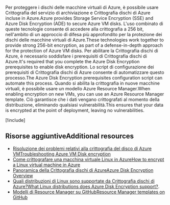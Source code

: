 <span data-ttu-id="19a4d-101">Per proteggere i dischi delle macchine virtuali di Azure, è possibile usare Crittografia del servizio di archiviazione e Crittografia dischi di Azure incluse in Azure.</span><span class="sxs-lookup"><span data-stu-id="19a4d-101">Azure provides Storage Service Encryption (SSE) and Azure Disk Encryption (ADE) to secure Azure VM disks.</span></span> <span data-ttu-id="19a4d-102">L'uso combinato di queste tecnologie consente di accedere alla crittografia a 256 bit, nell'ambito di un approccio di difesa più approfondito per la protezione dei dischi delle macchine virtuali di Azure.</span><span class="sxs-lookup"><span data-stu-id="19a4d-102">These technologies work together to provide strong 256-bit encryption, as part of a defense-in-depth approach for the protection of Azure VM disks.</span></span> <span data-ttu-id="19a4d-103">Per abilitare la Crittografia dischi di Azure, è necessario soddisfare i prerequisiti di Crittografia dischi di Azure.</span><span class="sxs-lookup"><span data-stu-id="19a4d-103">It's required that you complete the Azure Disk Encryption prerequisites to enable disk encryption.</span></span> <span data-ttu-id="19a4d-104">Lo script di configurazione dei prerequisiti di Crittografia dischi di Azure consente di automatizzare questo processo.</span><span class="sxs-lookup"><span data-stu-id="19a4d-104">The Azure Disk Encryption prerequisites configuration script can automate this process.</span></span> <span data-ttu-id="19a4d-105">Quando si abilita la crittografia in nuove macchine virtuali, è possibile usare un modello Azure Resource Manager.</span><span class="sxs-lookup"><span data-stu-id="19a4d-105">When enabling encryption on new VMs, you can use an Azure Resource Manager template.</span></span> <span data-ttu-id="19a4d-106">Ciò garantisce che i dati vengano crittografati al momento della distribuzione, eliminando qualsiasi vulnerabilità.</span><span class="sxs-lookup"><span data-stu-id="19a4d-106">This ensures that your data is encrypted at the point of deployment, leaving no vulnerabilities.</span></span>

<!-- Cleanup sandbox -->
[!include[](../../../includes/azure-sandbox-cleanup.md)]

## <a name="additional-resources"></a><span data-ttu-id="19a4d-107">Risorse aggiuntive</span><span class="sxs-lookup"><span data-stu-id="19a4d-107">Additional resources</span></span>

- [<span data-ttu-id="19a4d-108">Risoluzione dei problemi relativi alla crittografia del disco di Azure VM</span><span class="sxs-lookup"><span data-stu-id="19a4d-108">Troubleshooting Azure VM Disk encryption</span></span>](https://docs.microsoft.com/azure/security/azure-security-disk-encryption-tsg)
- [<span data-ttu-id="19a4d-109">Come crittografare una macchina virtuale Linux in Azure</span><span class="sxs-lookup"><span data-stu-id="19a4d-109">How to encrypt a Linux virtual machine in Azure</span></span>](https://docs.microsoft.com/azure/virtual-machines/linux/encrypt-disks)
- [<span data-ttu-id="19a4d-110">Panoramica della Crittografia dischi di Azure</span><span class="sxs-lookup"><span data-stu-id="19a4d-110">Azure Disk Encryption Overview</span></span>](https://docs.microsoft.com/azure/security/azure-security-disk-encryption-overview)
- <span data-ttu-id="19a4d-111">[Quali distribuzioni di Linux sono supportate da Crittografia dischi di Azure?](https://docs.microsoft.com/en-us/azure/security/azure-security-disk-encryption-faq#bkmk_LinuxOSSupport)</span><span class="sxs-lookup"><span data-stu-id="19a4d-111">[What Linux distributions does Azure Disk Encryption support?](https://docs.microsoft.com/en-us/azure/security/azure-security-disk-encryption-faq#bkmk_LinuxOSSupport).</span></span>
- [<span data-ttu-id="19a4d-112">Modelli di Resource Manager su GitHub</span><span class="sxs-lookup"><span data-stu-id="19a4d-112">Resource Manager templates on GitHub</span></span>](https://github.com/Azure/azure-quickstart-templates)